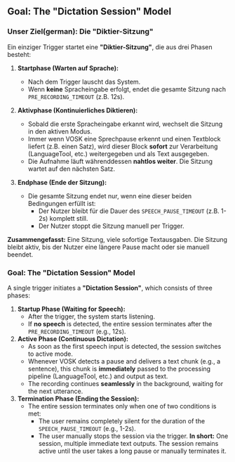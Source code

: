 ## Goal: The "Dictation Session" Model

### Unser Ziel(german): Die "Diktier-Sitzung"

Ein einziger Trigger startet eine **"Diktier-Sitzung"**, die aus drei Phasen besteht:

1.  **Startphase (Warten auf Sprache):**
    *   Nach dem Trigger lauscht das System.
    *   Wenn **keine** Spracheingabe erfolgt, endet die gesamte Sitzung nach `PRE_RECORDING_TIMEOUT` (z.B. 12s).

2.  **Aktivphase (Kontinuierliches Diktieren):**
    *   Sobald die erste Spracheingabe erkannt wird, wechselt die Sitzung in den aktiven Modus.
    *   Immer wenn VOSK eine Sprechpause erkennt und einen Textblock liefert (z.B. einen Satz), wird dieser Block **sofort** zur Verarbeitung (LanguageTool, etc.) weitergegeben und als Text ausgegeben.
    *   Die Aufnahme läuft währenddessen **nahtlos weiter**. Die Sitzung wartet auf den nächsten Satz.

3.  **Endphase (Ende der Sitzung):**
    *   Die gesamte Sitzung endet nur, wenn eine dieser beiden Bedingungen erfüllt ist:
        *   Der Nutzer bleibt für die Dauer des `SPEECH_PAUSE_TIMEOUT` (z.B. 1-2s) komplett still.
        *   Der Nutzer stoppt die Sitzung manuell per Trigger.

**Zusammengefasst:** Eine Sitzung, viele sofortige Textausgaben. Die Sitzung bleibt aktiv, bis der Nutzer eine längere Pause macht oder sie manuell beendet.


### **Goal: The "Dictation Session" Model**

A single trigger initiates a **"Dictation Session"**, which consists of three phases:
1.  **Startup Phase (Waiting for Speech):**
    *   After the trigger, the system starts listening.
    *   If **no speech** is detected, the entire session terminates after the `PRE_RECORDING_TIMEOUT` (e.g., 12s).
2.  **Active Phase (Continuous Dictation):**
    *   As soon as the first speech input is detected, the session switches to active mode.
    *   Whenever VOSK detects a pause and delivers a text chunk (e.g., a sentence), this chunk is **immediately** passed to the processing pipeline (LanguageTool, etc.) and output as text.
    *   The recording continues **seamlessly** in the background, waiting for the next utterance.
3.  **Termination Phase (Ending the Session):**
    *   The entire session terminates only when one of two conditions is met:
        *   The user remains completely silent for the duration of the `SPEECH_PAUSE_TIMEOUT` (e.g., 1-2s).
        *   The user manually stops the session via the trigger.
**In short:** One session, multiple immediate text outputs. The session remains active until the user takes a long pause or manually terminates it.
